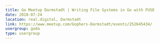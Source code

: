 ```yaml
---
title: Go Meetup Darmstadt | Writing File Systems in Go with FUSE
date: 2018-07-24
location: real.digital, Darmstadt
link: https://www.meetup.com/Gophers-Darmstadt/events/252645434/
usergroup: goda
type: usergroup
---
```

